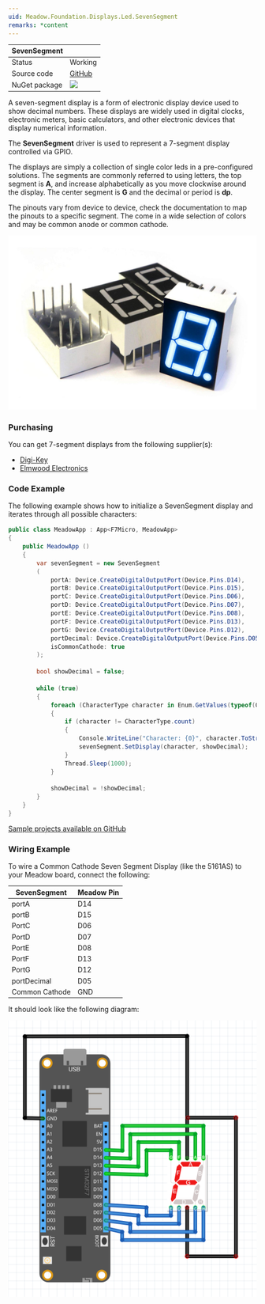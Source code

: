 ```yaml
---
uid: Meadow.Foundation.Displays.Led.SevenSegment
remarks: *content
---
```


| SevenSegment |         |
|--------------|---------|
| Status       | Working |
| Source code  | [GitHub](https://github.com/WildernessLabs/Meadow.Foundation/tree/master/Source/Meadow.Foundation.Peripherals/Displays.Led.SevenSegment)            |
| NuGet package | <img src="https://img.shields.io/nuget/v/Meadow.Foundation.Displays.LED.SevenSegment.svg?label=NuGet" style="width: auto;" /> |

A seven-segment display is a form of electronic display device used to show  decimal numbers. These displays are widely used in digital clocks, electronic meters, basic calculators, and other electronic devices that display numerical information.

The **SevenSegment** driver is used to represent a 7-segment display controlled via GPIO. 

The displays are simply a collection of single color leds in a pre-configured solutions. The segments are commonly referred to using letters, the top segment is **A**, and increase alphabetically as you move clockwise around the display. The center segment is **G** and the decimal or period is **dp**.

The pinouts vary from device to device, check the documentation to map the pinouts to a specific segment. The come in a wide selection of colors and may be common anode or common cathode.

![](../../API_Assets/Meadow.Foundation.Displays.Led.SevenSegment/SevenSegment.jpg)

### Purchasing

You can get 7-segment displays from the following supplier(s):

* [Digi-Key](https://www.digikey.ca/product-detail/en/kingbright-company-llc/SA05-11SRWA/754-1677-5-ND/3084460?utm_adgroup=&mkwid=sEc2Kbmrm&pcrid=311487093563&pkw=&pmt=&pdv=c&productid=3084460&slid=&gclid=Cj0KCQjw_5rtBRDxARIsAJfxvYA-QhkE8ReFOaIaxWxF3q54830jvZKy1GHBbQu0E68FXQ5fudSMumAaAvw_EALw_wcB)
* [Elmwood Electronics](https://elmwoodelectronics.ca/products/8546?variant=28162038787&currency=CAD&utm_campaign=gs-2019-02-19&utm_source=google&utm_medium=smart_campaign&gclid=Cj0KCQjw_5rtBRDxARIsAJfxvYCC-J_psvSkkcZ5TwJHb_jiCvhzJg8Qie0PYdPdpWE8i96i65x-A9oaAqrUEALw_wcB)

### Code Example

The following example shows how to initialize a SevenSegment display and iterates through all possible characters:

```csharp
public class MeadowApp : App<F7Micro, MeadowApp>
{
    public MeadowApp ()
    {
        var sevenSegment = new SevenSegment
        (
            portA: Device.CreateDigitalOutputPort(Device.Pins.D14),
            portB: Device.CreateDigitalOutputPort(Device.Pins.D15),
            portC: Device.CreateDigitalOutputPort(Device.Pins.D06),
            portD: Device.CreateDigitalOutputPort(Device.Pins.D07),
            portE: Device.CreateDigitalOutputPort(Device.Pins.D08),
            portF: Device.CreateDigitalOutputPort(Device.Pins.D13),
            portG: Device.CreateDigitalOutputPort(Device.Pins.D12),
            portDecimal: Device.CreateDigitalOutputPort(Device.Pins.D05),
            isCommonCathode: true
        );

        bool showDecimal = false;

        while (true)
        {
            foreach (CharacterType character in Enum.GetValues(typeof(CharacterType)))
            {
                if (character != CharacterType.count)
                {
                    Console.WriteLine("Character: {0}", character.ToString());
                    sevenSegment.SetDisplay(character, showDecimal);
                }
                Thread.Sleep(1000);
            }

            showDecimal = !showDecimal;
        }            
    }
}

```
[Sample projects available on GitHub](https://github.com/WildernessLabs/Meadow.Foundation/tree/master/Source/Meadow.Foundation.Peripherals/Displays.Led.SevenSegment/Samples/) 


### Wiring Example

To wire a Common Cathode Seven Segment Display (like the 5161AS) to your Meadow board, connect the following:

| SevenSegment   | Meadow Pin |
|----------------|------------|
| portA          | D14        |
| portB          | D15        |
| PortC          | D06        |
| PortD          | D07        |
| PortE          | D08        |
| PortF          | D13        |
| PortG          | D12        |
| portDecimal    | D05        |
| Common Cathode | GND        |

It should look like the following diagram:

![](../../API_Assets/Meadow.Foundation.Displays.Led.SevenSegment/SevenSegment_Frizzing.png)
